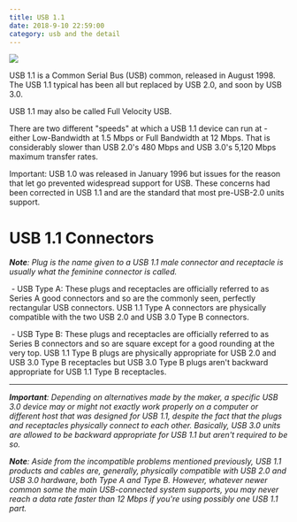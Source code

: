```yaml
---
title: USB 1.1
date: 2018-9-10 22:59:00
category: usb and the detail
---
```


![](/img/4.jpg)

USB 1.1 is a Common Serial Bus (USB) common, released in August 1998. The USB 1.1 typical has been all but replaced by USB 2.0, and soon by USB 3.0.

USB 1.1 may also be called Full Velocity USB.

There are two different "speeds" at which a USB 1.1 device can run at - either Low-Bandwidth at 1.5 Mbps or Full Bandwidth at 12 Mbps. That is considerably slower than USB 2.0's 480 Mbps and USB 3.0's 5,120 Mbps maximum transfer rates.

<!-- more -->

Important: USB 1.0 was released in January 1996 but issues for the reason that let go prevented widespread support for USB. These concerns had been corrected in USB 1.1 and are the standard that most pre-USB-2.0 units support.

# USB 1.1 Connectors

*__Note__: Plug is the name given to a USB 1.1 male connector and receptacle is usually what the feminine connector is called.*

 - USB Type A: These plugs and receptacles are officially referred to as Series A good connectors and so are the commonly seen, perfectly rectangular USB connectors. USB 1.1 Type A connectors are physically compatible with the two USB 2.0 and USB 3.0 Type B connectors.

 - USB Type B: These plugs and receptacles are officially referred to as Series B connectors and so are square except for a good rounding at the very top. USB 1.1 Type B plugs are physically appropriate for USB 2.0 and USB 3.0 Type B receptacles but USB 3.0 Type B plugs aren't backward appropriate for USB 1.1 Type B receptacles.

----

*__Important__: Depending on alternatives made by the maker, a specific USB 3.0 device may or might not exactly work properly on a computer or different host that was designed for USB 1.1, despite the fact that the plugs and receptacles physically connect to each other. Basically, USB 3.0 units are allowed to be backward appropriate for USB 1.1 but aren't required to be so.*

*__Note__: Aside from the incompatible problems mentioned previously, USB 1.1 products and cables are, generally, physically compatible with USB 2.0 and USB 3.0 hardware, both Type A and Type B. However, whatever newer common some the main USB-connected system supports, you may never reach a data rate faster than 12 Mbps if you're using possibly one USB 1.1 part.*
